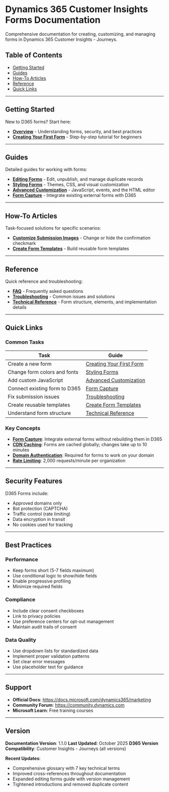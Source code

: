 # Dynamics 365 Customer Insights Forms Documentation

Comprehensive documentation for creating, customizing, and managing forms in Dynamics 365 Customer Insights - Journeys.

## Table of Contents

- [Getting Started](#getting-started)
- [Guides](#guides)
- [How-To Articles](#how-to-articles)
- [Reference](#reference)
- [Quick Links](#quick-links)

---

## Getting Started

New to D365 forms? Start here:

- **[Overview](getting-started/overview.md)** - Understanding forms, security, and best practices
- **[Creating Your First Form](getting-started/creating-your-first-form.md)** - Step-by-step tutorial for beginners

---

## Guides

Detailed guides for working with forms:

- **[Editing Forms](guides/editing-forms.md)** - Edit, unpublish, and manage duplicate records
- **[Styling Forms](guides/styling-forms.md)** - Themes, CSS, and visual customization
- **[Advanced Customization](guides/advanced-customization.md)** - JavaScript, events, and the HTML editor
- **[Form Capture](guides/form-capture.md)** - Integrate existing external forms with D365

---

## How-To Articles

Task-focused solutions for specific scenarios:

- **[Customize Submission Images](how-to/customize-submission-images.md)** - Change or hide the confirmation checkmark
- **[Create Form Templates](how-to/create-form-templates.md)** - Build reusable form templates

---

## Reference

Quick reference and troubleshooting:

- **[FAQ](reference/faq.md)** - Frequently asked questions
- **[Troubleshooting](reference/troubleshooting.md)** - Common issues and solutions
- **[Technical Reference](reference/technical-reference.md)** - Form structure, elements, and implementation details

---

## Quick Links

### Common Tasks

| Task | Guide |
|------|-------|
| Create a new form | [Creating Your First Form](getting-started/creating-your-first-form.md) |
| Change form colors and fonts | [Styling Forms](guides/styling-forms.md) |
| Add custom JavaScript | [Advanced Customization](guides/advanced-customization.md) |
| Connect existing form to D365 | [Form Capture](guides/form-capture.md) |
| Fix submission issues | [Troubleshooting](reference/troubleshooting.md) |
| Create reusable templates | [Create Form Templates](how-to/create-form-templates.md) |
| Understand form structure | [Technical Reference](reference/technical-reference.md) |

### Key Concepts

- **[Form Capture](guides/form-capture.md)**: Integrate external forms without rebuilding them in D365
- **[CDN Caching](reference/technical-reference.md#cdn-caching)**: Forms are cached globally; changes take up to 10 minutes
- **[Domain Authentication](reference/technical-reference.md#domain-authentication)**: Required for forms to work on your domain
- **[Rate Limiting](reference/technical-reference.md#rate-limiting)**: 2,000 requests/minute per organization

---

## Security Features

D365 Forms include:
- Approved domains only
- Bot protection (CAPTCHA)
- Traffic control (rate limiting)
- Data encryption in transit
- No cookies used for tracking

---

## Best Practices

### Performance
- Keep forms short (5-7 fields maximum)
- Use conditional logic to show/hide fields
- Enable progressive profiling
- Minimize required fields

### Compliance
- Include clear consent checkboxes
- Link to privacy policies
- Use preference centers for opt-out management
- Maintain audit trails of consent

### Data Quality
- Use dropdown lists for standardized data
- Implement proper validation patterns
- Set clear error messages
- Use placeholder text for guidance

---

## Support

- **Official Docs**: https://docs.microsoft.com/dynamics365/marketing
- **Community Forum**: https://community.dynamics.com
- **Microsoft Learn**: Free training courses

---

## Version

**Documentation Version**: 1.1.0
**Last Updated**: October 2025
**D365 Version Compatibility**: Customer Insights - Journeys (all versions)

**Recent Updates**:
- Comprehensive glossary with 7 key technical terms
- Improved cross-references throughout documentation
- Expanded editing forms guide with version management
- Tightened introductions and removed duplicate content
